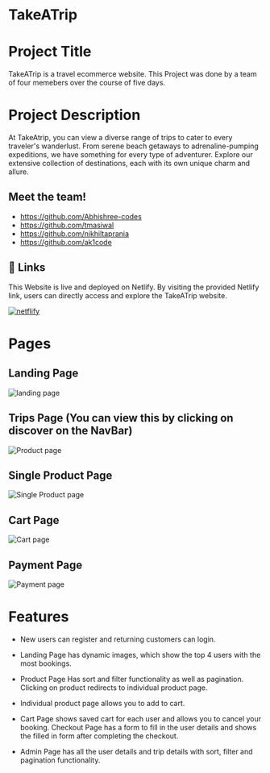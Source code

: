 
# TakeATrip
# Project Title

TakeATrip is a travel ecommerce website. This Project was done by a team of four memebers over the course of five days.

# Project Description

At TakeAtrip, you can view a diverse range of trips to cater to every traveler's wanderlust. From serene beach getaways to adrenaline-pumping expeditions, we have something for every type of adventurer. Explore our extensive collection of destinations, each with its own unique charm and allure.

## Meet the team!
- https://github.com/Abhishree-codes
- https://github.com/tmasiwal
- https://github.com/nikhiltaprania
- https://github.com/ak1code

## 🔗 Links

This Website is live and deployed on Netlify.
By visiting the provided Netlify link, users can directly access and explore the TakeATrip website.

[![netflify](https://img.shields.io/badge/netflify-blue?style=for-the-badge&logo=netflify&logoColor=white)](https://sunny-cucurucho-f788c1.netlify.app/)

# Pages

## Landing Page 

![landing page](https://res.cloudinary.com/dsixdct6o/image/upload/v1695677906/Screenshot_2023-09-26_at_03.04.20_vkwer4.png)

## Trips Page (You can view this by clicking on discover on the NavBar)

![Product page](https://res.cloudinary.com/dsixdct6o/image/upload/v1695677907/Screenshot_2023-09-26_at_03.05.04_juucpy.png)

## Single Product Page

![Single Product page](https://res.cloudinary.com/dsixdct6o/image/upload/v1695677907/Screenshot_2023-09-26_at_03.05.18_gve4y1.png)

## Cart Page

![Cart page](https://res.cloudinary.com/dsixdct6o/image/upload/v1695677907/Screenshot_2023-09-26_at_03.07.07_gvgx3h.png)

## Payment Page

![Payment page](https://res.cloudinary.com/dsixdct6o/image/upload/v1695677906/Screenshot_2023-09-26_at_03.07.27_z32amz.png)

# Features

- New users can register and returning customers can login.

- Landing Page has dynamic images, which show the top 4 users with the most bookings.

- Product Page Has sort and filter functionality as well as pagination. Clicking on product redirects to individual product page.
  
- Individual product page allows you to add to cart.

- Cart Page shows saved cart for each user and allows you to cancel your booking. Checkout Page has a form to fill in the user details and shows the filled in form after completing the checkout.

- Admin Page has all the user details and trip details with sort, filter and pagination functionality.



